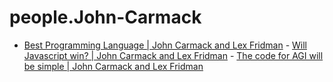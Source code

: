 # people.John-Carmack
- [Best Programming Language | John Carmack and Lex Fridman](https://youtu.be/RfWGJS7rckk) - [Will Javascript win? | John Carmack and Lex Fridman](https://youtu.be/rczu8kc8JZA) - [The code for AGI will be simple | John Carmack and Lex Fridman](https://youtu.be/xLi83prR5fg)

